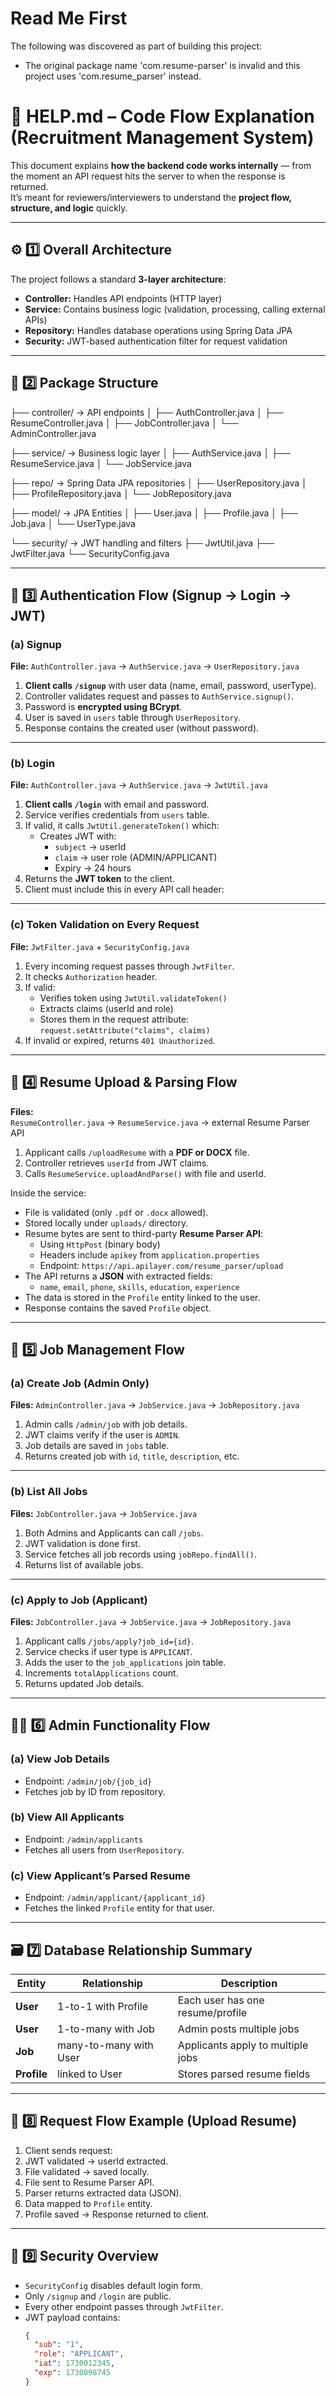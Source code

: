# Read Me First
The following was discovered as part of building this project:

* The original package name 'com.resume-parser' is invalid and this project uses 'com.resume_parser' instead.

# 🧩 HELP.md – Code Flow Explanation (Recruitment Management System)

This document explains **how the backend code works internally** — from the moment an API request hits the server to when the response is returned.  
It’s meant for reviewers/interviewers to understand the **project flow, structure, and logic** quickly.

---

## ⚙️ 1️⃣ Overall Architecture

The project follows a standard **3-layer architecture**:

- **Controller:** Handles API endpoints (HTTP layer)
- **Service:** Contains business logic (validation, processing, calling external APIs)
- **Repository:** Handles database operations using Spring Data JPA
- **Security:** JWT-based authentication filter for request validation

---

## 🧱 2️⃣ Package Structure
├── controller/ → API endpoints
│ ├── AuthController.java
│ ├── ResumeController.java
│ ├── JobController.java
│ └── AdminController.java

├── service/ → Business logic layer
│ ├── AuthService.java
│ ├── ResumeService.java
│ └── JobService.java

├── repo/ → Spring Data JPA repositories
│ ├── UserRepository.java
│ ├── ProfileRepository.java
│ └── JobRepository.java

├── model/ → JPA Entities
│ ├── User.java
│ ├── Profile.java
│ ├── Job.java
│ └── UserType.java

└── security/ → JWT handling and filters
├── JwtUtil.java
├── JwtFilter.java
└── SecurityConfig.java


---

## 🔐 3️⃣ Authentication Flow (Signup → Login → JWT)

### (a) Signup

**File:** `AuthController.java` → `AuthService.java` → `UserRepository.java`

1. **Client calls `/signup`** with user data (name, email, password, userType).
2. Controller validates request and passes to `AuthService.signup()`.
3. Password is **encrypted using BCrypt**.
4. User is saved in `users` table through `UserRepository`.
5. Response contains the created user (without password).

---

### (b) Login

**File:** `AuthController.java` → `AuthService.java` → `JwtUtil.java`

1. **Client calls `/login`** with email and password.
2. Service verifies credentials from `users` table.
3. If valid, it calls `JwtUtil.generateToken()` which:
    - Creates JWT with:
        - `subject` → userId
        - `claim` → user role (ADMIN/APPLICANT)
        - Expiry → 24 hours
4. Returns the **JWT token** to the client.
5. Client must include this in every API call header:


---

### (c) Token Validation on Every Request

**File:** `JwtFilter.java` + `SecurityConfig.java`

1. Every incoming request passes through `JwtFilter`.
2. It checks `Authorization` header.
3. If valid:
    - Verifies token using `JwtUtil.validateToken()`
    - Extracts claims (userId and role)
    - Stores them in the request attribute:  
      `request.setAttribute("claims", claims)`
4. If invalid or expired, returns `401 Unauthorized`.

---

## 📄 4️⃣ Resume Upload & Parsing Flow

**Files:**  
`ResumeController.java` → `ResumeService.java` → external Resume Parser API

1. Applicant calls `/uploadResume` with a **PDF or DOCX** file.
2. Controller retrieves `userId` from JWT claims.
3. Calls `ResumeService.uploadAndParse()` with file and userId.

Inside the service:

- File is validated (only `.pdf` or `.docx` allowed).
- Stored locally under `uploads/` directory.
- Resume bytes are sent to third-party **Resume Parser API**:
    - Using `HttpPost` (binary body)
    - Headers include `apikey` from `application.properties`
    - Endpoint: `https://api.apilayer.com/resume_parser/upload`
- The API returns a **JSON** with extracted fields:
    - `name`, `email`, `phone`, `skills`, `education`, `experience`
- The data is stored in the `Profile` entity linked to the user.
- Response contains the saved `Profile` object.

---

## 💼 5️⃣ Job Management Flow

### (a) Create Job (Admin Only)

**Files:** `AdminController.java` → `JobService.java` → `JobRepository.java`

1. Admin calls `/admin/job` with job details.
2. JWT claims verify if the user is `ADMIN`.
3. Job details are saved in `jobs` table.
4. Returns created job with `id`, `title`, `description`, etc.

---

### (b) List All Jobs

**Files:** `JobController.java` → `JobService.java`

1. Both Admins and Applicants can call `/jobs`.
2. JWT validation is done first.
3. Service fetches all job records using `jobRepo.findAll()`.
4. Returns list of available jobs.

---

### (c) Apply to Job (Applicant)

**Files:** `JobController.java` → `JobService.java` → `JobRepository.java`

1. Applicant calls `/jobs/apply?job_id={id}`.
2. Service checks if user type is `APPLICANT`.
3. Adds the user to the `job_applications` join table.
4. Increments `totalApplications` count.
5. Returns updated Job details.

---

## 🧑‍💼 6️⃣ Admin Functionality Flow

### (a) View Job Details
- Endpoint: `/admin/job/{job_id}`
- Fetches job by ID from repository.

### (b) View All Applicants
- Endpoint: `/admin/applicants`
- Fetches all users from `UserRepository`.

### (c) View Applicant’s Parsed Resume
- Endpoint: `/admin/applicant/{applicant_id}`
- Fetches the linked `Profile` entity for that user.

---

## 🗃️ 7️⃣ Database Relationship Summary

| Entity | Relationship | Description |
|--------|---------------|-------------|
| **User** | 1-to-1 with Profile | Each user has one resume/profile |
| **User** | 1-to-many with Job | Admin posts multiple jobs |
| **Job** | many-to-many with User | Applicants apply to multiple jobs |
| **Profile** | linked to User | Stores parsed resume fields |

---

## 🔄 8️⃣ Request Flow Example (Upload Resume)

1. Client sends request:
2. JWT validated → userId extracted.
3. File validated → saved locally.
4. File sent to Resume Parser API.
5. Parser returns extracted data (JSON).
6. Data mapped to `Profile` entity.
7. Profile saved → Response returned to client.

---

## 🔐 9️⃣ Security Overview

- `SecurityConfig` disables default login form.
- Only `/signup` and `/login` are public.
- Every other endpoint passes through `JwtFilter`.
- JWT payload contains:
  ```json
  {
    "sub": "1",
    "role": "APPLICANT",
    "iat": 1730012345,
    "exp": 1730098745
  }
